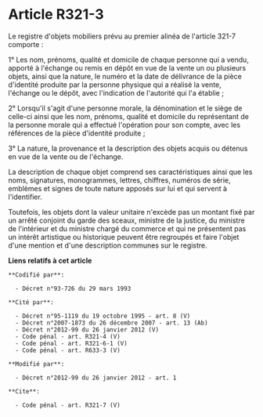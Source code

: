 # Article R321-3

Le registre d'objets mobiliers prévu au premier alinéa de l'article 321-7 comporte : 

1° Les nom, prénoms, qualité et domicile de chaque personne qui a vendu, apporté à l'échange ou remis en dépôt en vue de la
vente un ou plusieurs objets, ainsi que la nature, le numéro et la date de délivrance de la pièce d'identité produite par la
personne physique qui a réalisé la vente, l'échange ou le dépôt, avec l'indication de l'autorité qui l'a établie ; 

2° Lorsqu'il s'agit d'une personne morale, la dénomination et le siège de celle-ci ainsi que les nom, prénoms, qualité et
domicile du représentant de la personne morale qui a effectué l'opération pour son compte, avec les références de la pièce
d'identité produite ; 

3° La nature, la provenance et la description des objets acquis ou détenus en vue de la vente ou de l'échange. 

La description de chaque objet comprend ses caractéristiques ainsi que les noms, signatures, monogrammes, lettres, chiffres,
numéros de série, emblèmes et signes de toute nature apposés sur lui et qui servent à l'identifier. 

Toutefois, les objets dont la valeur unitaire n'excède pas un montant fixé par un arrêté conjoint du garde des sceaux,
ministre de la justice, du ministre de l'intérieur et du ministre chargé du commerce et qui ne présentent pas un intérêt
artistique ou historique peuvent être regroupés et faire l'objet d'une mention et d'une description communes sur le registre.

**Liens relatifs à cet article**

	**Codifié par**:

	  - Décret n°93-726 du 29 mars 1993

	**Cité par**:

	  - Décret n°95-1119 du 19 octobre 1995 - art. 8 (V)
	  - Décret n°2007-1873 du 26 décembre 2007 - art. 13 (Ab)
	  - Décret n°2012-99 du 26 janvier 2012 (V)
	  - Code pénal - art. R321-4 (V)
	  - Code pénal - art. R321-6-1 (V)
	  - Code pénal - art. R633-3 (V)

	**Modifié par**:

	  - Décret n°2012-99 du 26 janvier 2012 - art. 1

	**Cite**:

	  - Code pénal - art. R321-7 (V)
